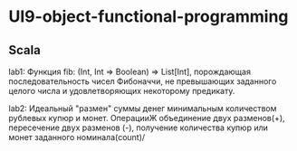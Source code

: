 # UI9-object-functional-programming
## Scala
lab1:
Функция fib: (Int, Int => Boolean) => List[Int], порождающая последовательность чисел Фибоначчи,
не превышающих заданного целого числа и удовлетворяющих некоторому предикату.

lab2:
Идеальный "размен" суммы денег минимальным количеством рублевых купюр и монет. ОперацииЖ объединение двух разменов(+),
пересечение двух разменов (-), получение количества купюр или монет заданного номинала(count)/
